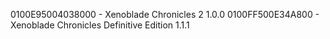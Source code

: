 0100E95004038000 - Xenoblade Chronicles 2 1.0.0
0100FF500E34A800 - Xenoblade Chronicles Definitive Edition 1.1.1
